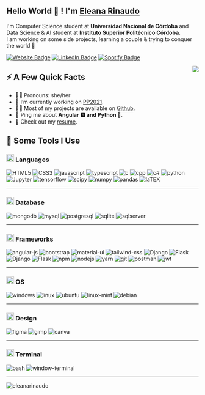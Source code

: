 <h2>Hello World  👋 ! I'm <a href="https://www.linkedin.com/in/eleana-rinaudo/">Eleana Rinaudo</a></h2>
<p>I'm Computer Science student at <strong>Universidad Nacional de Córdoba</strong> and Data Science & AI student at  <strong>Instituto Superior Politécnico Córdoba</strong>. <br>I am working on some side projects, learning a couple & trying to conquer the world 🌈</p>
<p>
  <a href="https://eleanarinaudo.github.io/"><img src="https://img.shields.io/badge/-eleanarinaudo.github.io-4E69C8?style=flat-square&amp;labelColor=4E69C8&amp;logo=Firefox&amp;link=https://eleanarinaudo.github.io" alt="Website Badge"></a> 
  <a href="https://www.linkedin.com/in/eleana-rinaudo/"><img src="https://img.shields.io/badge/-@eleanarinaudo-0077B5?style=flat-square&amp;labelColor=0077B5&amp;logo=LinkedIn&amp;link=https://www.linkedin.com/in/eleana-rinaudo/" alt="LinkedIn Badge"></a> 
  <a href="https://open.spotify.com/user/11137957245"><img src="https://img.shields.io/badge/-@EleanaRinaudo-1ED760?style=flat-square&amp;labelColor=fff&amp;logo=Spotify&amp;link=https://open.spotify.com/user/11137957245" alt="Spotify Badge"></a></p>
<img align="right" src="https://c.tenor.com/5NvD4_Qn5jEAAAAd/the-it-crowd-popcorn.gif" />

<h2>⚡️ A Few Quick Facts</h2>
<ul>
  <li>👩‍🎤 Pronouns: she/her</li>
  <li>🔭 I’m currently working on <a href="https://github.com/pptscdia2021/pp12021grupo2_a1-pp12021grupo2_a1">PP2021</a>.</li>
  <li>👨‍💻 Most of my projects are available on <a href="https://github.com/eleanarinaudo">Github</a>.</li>
  <li>💬 Ping me about <strong>Angular 🅰️ and Python 🐍</strong>.</li>
  <li>📙 Check out my <a href="https://eleanarinaudo.github.io/img/CV_EleanaRinaudo.pdf">resume</a>.</li>
</ul>
<h2>🚀 Some Tools I Use</h2>
<p align="left">
<h3><img class="emoji" alt="woman_technologist" height="20" width="20" src="https://github.githubassets.com/images/icons/emoji/unicode/1f469-1f4bb.png"> Languages</h3> 
<p>
  <img src="https://img.shields.io/badge/HTML5-E34F26?style=for-the-badge&logo=html5&logoColor=white" alt="HTML5"/>
  <img src="https://img.shields.io/badge/CSS3-1572B6?style=for-the-badge&logo=css3&logoColor=white" alt="CSS3"/>
  <img src="https://img.shields.io/badge/JavaScript-323330?style=for-the-badge&logo=javascript&logoColor=F7DF1E" alt="javascript" />
  <img src="https://img.shields.io/badge/TypeScript-007ACC?style=for-the-badge&logo=typescript&logoColor=white" alt="typescript" />
  <img src="https://img.shields.io/badge/C-00599C?style=for-the-badge&logo=c&logoColor=white" alt="c"/>
  <img src="https://img.shields.io/badge/C%2B%2B-00599C?style=for-the-badge&logo=c%2B%2B&logoColor=white" alt="cpp"/>
  <img src="https://img.shields.io/badge/C%23-239120?style=for-the-badge&logo=c-sharp&logoColor=white" alt="c#"/>
  <img src="https://img.shields.io/badge/Python-3776AB?style=for-the-badge&logo=python&logoColor=white" alt="python"  />
  <img src="https://img.shields.io/badge/Jupyter-F37626.svg?&style=for-the-badge&logo=Jupyter&logoColor=white" alt="Jupyter" /> 
  <img src="https://img.shields.io/badge/TensorFlow-FF6F00?style=for-the-badge&logo=TensorFlow&logoColor=white" alt="tensorflow"/>
  <img src="https://img.shields.io/badge/SciPy-654FF0?style=for-the-badge&logo=SciPy&logoColor=white" alt="scipy"/>
  <img src="https://img.shields.io/badge/Numpy-777BB4?style=for-the-badge&logo=numpy&logoColor=white" alt="numpy"/>
  <img src="https://img.shields.io/badge/Pandas-2C2D72?style=for-the-badge&logo=pandas&logoColor=white" alt="pandas"/>
  <img src="https://img.shields.io/badge/LaTeX-47A141?style=for-the-badge&logo=LaTeX&logoColor=white" alt="laTEX"/>  
</p>
<hr>

<h3><img class="emoji" alt="zap" height="20" width="20" src="https://github.githubassets.com/images/icons/emoji/unicode/26a1.png"> Database</h3>  
<p>
  <img src="https://img.shields.io/badge/MongoDB-4EA94B?style=for-the-badge&logo=mongodb&logoColor=white" alt="mongodb"/>
  <img src="https://img.shields.io/badge/MySQL-00000F?style=for-the-badge&logo=mysql&logoColor=white" alt="mysql" />
  <img src="https://img.shields.io/badge/PostgreSQL-316192?style=for-the-badge&logo=postgresql&logoColor=white" alt="postgresql" />  
  <img src="https://img.shields.io/badge/SQLite-07405E?style=for-the-badge&logo=sqlite&logoColor=white" alt="sqlite" />
  <img src="https://img.shields.io/badge/Microsoft%20SQL%20Server-CC2927?style=for-the-badge&logo=microsoft%20sql%20server&logoColor=white" alt="sqlserver" />
</p>
<hr>

<h3> <img class="emoji" alt="rocket" height="20" width="20" src="https://github.githubassets.com/images/icons/emoji/unicode/1f680.png"> Frameworks</h3>
<p>
  <img src="https://img.shields.io/badge/Angular-DD0031?style=for-the-badge&logo=angular&logoColor=white" alt="angular-js"/>
  <img src="https://img.shields.io/badge/Bootstrap-563D7C?style=for-the-badge&logo=bootstrap&logoColor=white" alt="bootstrap" />
  <img src="https://img.shields.io/badge/Material--UI-0081CB?style=for-the-badge&logo=material-ui&logoColor=white" alt="material-ui" />
  <img src="https://img.shields.io/badge/Tailwind_CSS-38B2AC?style=for-the-badge&logo=tailwind-css&logoColor=white" alt="tailwind-css" />
  <img src="https://img.shields.io/badge/Django-092E20?style=for-the-badge&logo=django&logoColor=white" alt="Django" />
  <img src="https://img.shields.io/badge/Flask-000000?style=for-the-badge&logo=flask&logoColor=white" alt="Flask" />
  <img src="https://img.shields.io/badge/Django-092E20?style=for-the-badge&logo=django&logoColor=white" alt="Django" />
  <img src="https://img.shields.io/badge/Flask-000000?style=for-the-badge&logo=flask&logoColor=white" alt="Flask" />
  <img src="https://img.shields.io/badge/npm-CB3837?style=for-the-badge&logo=npm&logoColor=white" alt="npm"  />
  <img src="https://img.shields.io/badge/Node.js-339933?style=for-the-badge&logo=nodedotjs&logoColor=white" alt="nodejs"/>
  <img src="https://img.shields.io/badge/Yarn-2C8EBB?style=for-the-badge&logo=yarn&logoColor=white" alt="yarn"  />
  <img src="https://img.shields.io/badge/Git-F05032?style=for-the-badge&logo=git&logoColor=white" alt="git"  />
  <img src="https://img.shields.io/badge/Postman-FF6C37?style=for-the-badge&logo=Postman&logoColor=white" alt="postman"/>
  <img src="https://img.shields.io/badge/JWT-000000?style=for-the-badge&logo=JSON%20web%20tokens&logoColor=white" alt="jwt"/>
</p>
<hr>

<h3> <img class="emoji" alt="computer" height="20" width="20" src="https://github.githubassets.com/images/icons/emoji/unicode/1f4bb.png"> OS </h3>
<p>
  <img src="https://img.shields.io/badge/Windows-0078D6?style=for-the-badge&logo=windows&logoColor=white" alt="windows" />
  <img src="https://img.shields.io/badge/Linux-FCC624?style=for-the-badge&logo=linux&logoColor=black" alt="linux" />
  <img src="https://img.shields.io/badge/Ubuntu-E95420?style=for-the-badge&logo=ubuntu&logoColor=white" alt="ubuntu"  />
  <img src="https://img.shields.io/badge/Linux_Mint-87CF3E?style=for-the-badge&logo=linux-mint&logoColor=white" alt="linux-mint" />
  <img src="https://img.shields.io/badge/Debian-A81D33?style=for-the-badge&logo=debian&logoColor=white" alt="debian" />
</p>
<hr>

<h3> <img class="emoji" alt="triangular_ruler" height="20" width="20" src="https://github.githubassets.com/images/icons/emoji/unicode/1f4d0.png"> Design </h3>
<p>
  <img src="https://img.shields.io/badge/Figma-F24E1E?style=for-the-badge&logo=figma&logoColor=white" alt="figma" />
  <img src="https://img.shields.io/badge/gimp-5C5543?style=for-the-badge&logo=gimp&logoColor=white" alt="gimp"  />
  <img src="https://img.shields.io/badge/Canva-%2300C4CC.svg?&style=for-the-badge&logo=Canva&logoColor=white" alt="canva" />
</p>
<hr>

<h3> <img class="emoji" alt="computer" height="20" width="20" src="https://github.githubassets.com/images/icons/emoji/unicode/1f4bb.png"> Terminal </h3>
<p>
  <img src="https://img.shields.io/badge/GNU%20Bash-4EAA25?style=for-the-badge&logo=GNU%20Bash&logoColor=white" alt="bash" />
  <img src="https://img.shields.io/badge/windows%20terminal-4D4D4D?style=for-the-badge&logo=windows%20terminal&logoColor=white" alt="window-terminal"  />
</p>

<hr>
<img align="center" src="https://github-readme-stats.vercel.app/api?username=eleanarinaudo&show_icons=true&count_private=true" alt="eleanarinaudo" />
